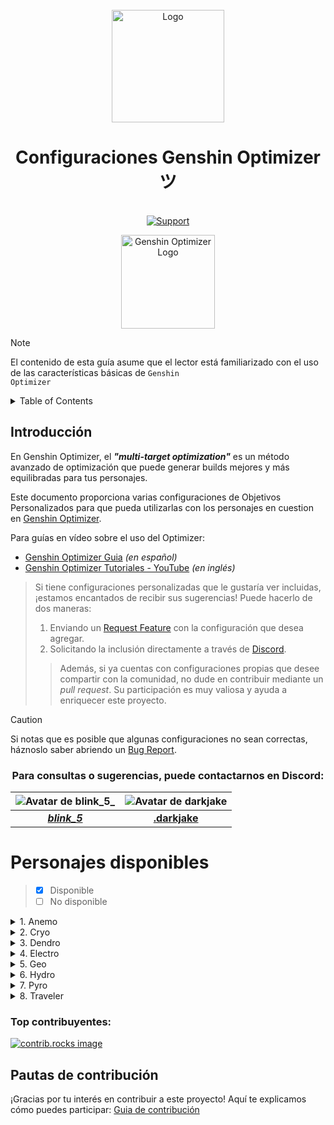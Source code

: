 <br />
<div align="center">
  <a href="https://discord.com/invite/excelverso">
    <img src="https://my-discord-images.s3.us-east-2.amazonaws.com/Resources-BancoNH/Excelverso+(1).png" alt="Logo" width="180" height="180">
  </a>

  <h1 align="center">Configuraciones Genshin Optimizer ツ</h3>

  <p align="center">
    <br />
    <a href="https://discord.com/invite/excelverso">
      <img src="https://img.shields.io/discord/1104977284609343558?color=4eb9a0&label=.gg%2Fexcelverso&logo=discord&style=for-the-badge" alt="Support"/>
    </a>
    <br />
  </p>
</div>

<div align="center">
  <img src="https://frzyc.github.io/genshin-optimizer/assets/go-yquJmXFB.png" alt="Genshin Optimizer Logo" width="150" height="150">
</div>

> [!NOTE]
> El contenido de esta guía asume que el lector está familiarizado con el uso de las características básicas de <code>Genshin Optimizer</code>

<!-- TABLE OF CONTENTS -->
<details>
  <summary>Table of Contents</summary>
  <ol>
    <li><a href="#Introducción">Introducción</a></li>
    <li><a href="#Contacto">Contacto</a></li>
    <li><a href="#Personajes-disponibles">Personajes disponibles</a>
      <ul>
        <li><a href="#Anemo">Anemo</a></li>
        <li><a href="#Cryo">Cryo</a></li>
        <li><a href="#Dendro">Dendro</a></li>
        <li><a href="#Electro">Electro</a></li>
        <li><a href="#Geo">Geo</a></li>
        <li><a href="#Hydro">Hydro</a></li>
        <li><a href="#Pyro">Pyro</a></li>
        <li><a href="#Traveler">Traveler</a></li>
      </ul>
    </li>
    <li><a href="#Top-contribuyentes">Top contribuyentes</a></li>
    <li><a href="#Pautas-de-contribución">Pautas de contribución</a></li>
  </ol>
</details>

## Introducción

En Genshin Optimizer, el **_"multi-target optimization"_** es un método avanzado de optimización que puede generar builds mejores y más equilibradas para tus personajes.

Este documento proporciona varias configuraciones de Objetivos Personalizados para que pueda utilizarlas con los personajes en cuestion en [Genshin Optimizer](https://frzyc.github.io/genshin-optimizer/#/).

Para guías en vídeo sobre el uso del Optimizer:

- [Genshin Optimizer Guia](https://www.youtube.com/watch?v=fsiCvYQRgJE) _(en español)_
- [Genshin Optimizer Tutoriales - YouTube](https://www.youtube.com/playlist?list=PLcVsEMZO5IVFQdeh8zteZwiNchObfQ684) _(en inglés)_

> Si tiene configuraciones personalizadas que le gustaría ver incluidas, ¡estamos encantados de recibir sus sugerencias! Puede hacerlo de dos maneras:
>
> 1.  Enviando un <a href="https://github.com/CesarFlores55/genshin-optimizer-configs/issues/new?labels=enhancement&template=feature-request---.md">Request Feature</a> con la configuración que desea agregar.
> 2.  Solicitando la inclusión directamente a través de <a href="#para-consultas-o-sugerencias-puede-contactarnos-en-discord">Discord</a>.
>
> > Además, si ya cuentas con configuraciones propias que desee compartir con la comunidad, no dude en contribuir mediante un _pull request_. Su participación es muy valiosa y ayuda a enriquecer este proyecto.

> [!CAUTION]
> Si notas que es posible que algunas configuraciones no sean correctas, háznoslo saber abriendo un <a href="https://github.com/CesarFlores55/genshin-optimizer-configs/issues/new?labels=bug&template=bug-report---.md">Bug Report</a>.

<h3 id="Contacto" align="center">Para consultas o sugerencias, puede contactarnos en Discord:</h3>

<div align="center">

| ![Avatar de blink_5_](https://cdn.discordapp.com/avatars/351091632378216458/338809c2f4ad5245e3dda5b8f6b3a9b9.webp?size=160) | ![Avatar de darkjake](https://cdn.discordapp.com/avatars/723426524585525300/92376a2e2c979f39a7184fdf652ba55e.webp?size=160) |
| :-------------------------------------------------------------------------------------------------------------------------: | :-------------------------------------------------------------------------------------------------------------------------: |
|                                **[_blink_5_](https://discord.com/users/351091632378216458)**                                |                                **[.darkjake](https://discord.com/users/723426524585525300)**                                |

</div>

# Personajes disponibles

> - [x] Disponible
> - [ ] No disponible

<details id="Anemo"><summary>1. Anemo</summary>

- [ ] Chasca
- [ ] Faruzan
- [ ] Jean
- [x] [Kaedehara Kazuha](./Configs/Anemo/Kaedehara%20Kazuha/Kaedehara%20Kazuha.md)
- [ ] Lynette
- [ ] Sayu
- [ ] Shinkanoin Heizou
- [ ] Sucrose
- [x] [Venti](./Configs/Anemo/Venti/Venti.md)
- [x] [Wanderer](./Configs/Anemo/Wanderer/Wanderer.md)
- [ ] Xianyun
- [ ] Xiao
</details>

<details id="Cryo"><summary>2. Cryo</summary>

- [ ] Chongyun
- [ ] Diona
- [x] [Eula](./Configs/Cryo/Eula/Eula.md)
- [ ] Freminet
- [ ] Ganyu
- [ ] Kaeya
- [ ] Kamisato Ayaka
- [ ] Layla
- [ ] Mika
- [ ] Qiqi
- [ ] Rosaria
- [ ] Shenhe
- [ ] Wriothesley
</details>

<details id="Dendro"><summary>3. Dendro</summary>

- [x] Alhaitham
- [ ] Baizhu
- [ ] Collei
- [ ] Emilie
- [ ] Kaveh
- [ ] Kinich
- [ ] Kirara
- [ ] Nahida
- [ ] Tighnari
- [ ] Yaoyao
</details>

<details id="Electro"><summary>4. Electro</summary>

- [ ] Beidou
- [x] Clorinde
- [ ] Cyno
- [ ] Dori
- [ ] Fischl
- [ ] Keqing
- [ ] KUjou Sara
- [ ] Kuki Shinobu
- [ ] Lisa
- [ ] Ororon
- [ ] Raiden Shogun
- [ ] Razor
- [ ] Sethos
- [ ] Yae Miko
</details>

<details id="Geo"><summary>5. Geo</summary>

- [ ] Albedo
- [ ] Arataki Itto
- [ ] Chiori
- [ ] Gorou
- [ ] Kachina
- [ ] Navia
- [ ] Ningguang
- [ ] Noelle
- [ ] Xilonen
- [ ] Yun Jin
- [ ] Zhongli
</details>

<details id="Hydro"><summary>6. Hydro</summary>

- [ ] Barbara
- [ ] Candace
- [ ] Furina
- [ ] Kamisato Ayato
- [ ] Mona
- [ ] Mualani
- [ ] Neuvillette
- [ ] Nilou
- [ ] Sangonomiya Kokomi
- [ ] Sigewinne
- [ ] Tartaglia
- [ ] Xingqiu
- [ ] Yelan
</details>

<details id="Pyro"><summary>7. Pyro</summary>

- [ ] Amber
- [ ] Arlecchino
- [ ] Bennett
- [ ] Chevreuse
- [ ] Dehya
- [ ] Diluc
- [ ] Gaming
- [ ] Hu Tao
- [ ] Klee
- [ ] Liney
- [x] Mavuika
- [ ] Thoma
- [ ] Xiangling
- [ ] Xinyan
- [ ] Yanfei
- [ ] Yoimiya
</details>

<details id="Traveler"><summary>8. Traveler</summary>

- [ ] Anemo
- [ ] Cryo
- [ ] Dendro
- [ ] Electro
- [ ] Geo
- [ ] Hydro
- [ ] Pyro
</details>

### Top contribuyentes:

<a href="https://github.com/CesarFlores55/genshin-optimizer-configs/graphs/contributors">
  <img src="https://contrib.rocks/image?repo=CesarFlores55/genshin-optimizer-configs" alt="contrib.rocks image" />
</a>

## Pautas de contribución

¡Gracias por tu interés en contribuir a este proyecto! Aquí te explicamos cómo puedes participar: [Guia de contribución](CONTRIBUTING.md)
